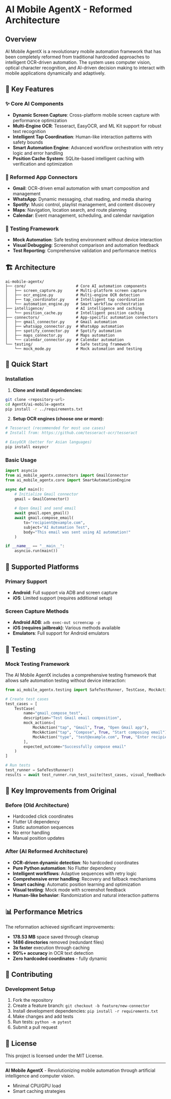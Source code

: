 # AI Mobile AgentX - Reformed Architecture

## Overview

AI Mobile AgentX is a revolutionary mobile automation framework that has been completely reformed from traditional hardcoded approaches to intelligent OCR-driven automation. The system uses computer vision, optical character recognition, and AI-driven decision making to interact with mobile applications dynamically and adaptively.

## 🎯 Key Features

### ✨ Core AI Components
- **Dynamic Screen Capture**: Cross-platform mobile screen capture with performance optimization
- **Multi-Engine OCR**: Tesseract, EasyOCR, and ML Kit support for robust text recognition
- **Intelligent Tap Coordination**: Human-like interaction patterns with safety bounds
- **Smart Automation Engine**: Advanced workflow orchestration with retry logic and error handling
- **Position Cache System**: SQLite-based intelligent caching with verification and optimization

### 🤖 Reformed App Connectors
- **Gmail**: OCR-driven email automation with smart composition and management
- **WhatsApp**: Dynamic messaging, chat reading, and media sharing
- **Spotify**: Music control, playlist management, and content discovery
- **Maps**: Navigation, location search, and route planning
- **Calendar**: Event management, scheduling, and calendar navigation

### 🧪 Testing Framework
- **Mock Automation**: Safe testing environment without device interaction
- **Visual Debugging**: Screenshot comparison and automation feedback
- **Test Reporting**: Comprehensive validation and performance metrics

## 🏗️ Architecture

```
ai-mobile-agentx/
├── core/                      # Core AI automation components
│   ├── screen_capture.py      # Multi-platform screen capture
│   ├── ocr_engine.py          # Multi-engine OCR detection
│   ├── tap_coordinator.py     # Intelligent tap coordination
│   └── automation_engine.py   # Smart workflow orchestration
├── intelligence/              # AI intelligence and caching
│   └── position_cache.py      # Intelligent position caching
├── connectors/                # App-specific automation connectors
│   ├── gmail_connector.py     # Gmail automation
│   ├── whatsapp_connector.py  # WhatsApp automation
│   ├── spotify_connector.py   # Spotify automation
│   ├── maps_connector.py      # Maps automation
│   └── calendar_connector.py  # Calendar automation
└── testing/                   # Safe testing framework
    └── mock_mode.py           # Mock automation and testing
```

## 🚀 Quick Start

### Installation

1. **Clone and install dependencies:**
```bash
git clone <repository-url>
cd AgentX/ai-mobile-agentx
pip install -r ../requirements.txt
```

2. **Setup OCR engines (choose one or more):**
```bash
# Tesseract (recommended for most use cases)
# Install from: https://github.com/tesseract-ocr/tesseract

# EasyOCR (better for Asian languages)
pip install easyocr
```

### Basic Usage

```python
import asyncio
from ai_mobile_agentx.connectors import GmailConnector
from ai_mobile_agentx.core import SmartAutomationEngine

async def main():
    # Initialize Gmail connector
    gmail = GmailConnector()
    
    # Open Gmail and send email
    await gmail.open_gmail()
    await gmail.compose_email(
        to="recipient@example.com",
        subject="AI Automation Test",
        body="This email was sent using AI automation!"
    )

if __name__ == "__main__":
    asyncio.run(main())
```

## 📱 Supported Platforms

### Primary Support
- **Android**: Full support via ADB and screen capture
- **iOS**: Limited support (requires additional setup)

### Screen Capture Methods
- **Android ADB**: `adb exec-out screencap -p`
- **iOS (requires jailbreak)**: Various methods available
- **Emulators**: Full support for Android emulators

## 🧪 Testing

### Mock Testing Framework

The AI Mobile AgentX includes a comprehensive testing framework that allows safe automation testing without device interaction:

```python
from ai_mobile_agentx.testing import SafeTestRunner, TestCase, MockAction

# Create test cases
test_cases = [
    TestCase(
        name="gmail_compose_test",
        description="Test Gmail email composition",
        mock_actions=[
            MockAction("tap", "Gmail", True, "Open Gmail app"),
            MockAction("tap", "Compose", True, "Start composing email"),
            MockAction("type", "test@example.com", True, "Enter recipient"),
        ],
        expected_outcome="Successfully compose email"
    )
]

# Run tests
test_runner = SafeTestRunner()
results = await test_runner.run_test_suite(test_cases, visual_feedback=True)
```

## 🔧 Key Improvements from Original

### Before (Old Architecture)
- Hardcoded click coordinates
- Flutter UI dependency
- Static automation sequences
- No error handling
- Manual position updates

### After (AI Reformed Architecture)
- **OCR-driven dynamic detection**: No hardcoded coordinates
- **Pure Python automation**: No Flutter dependency
- **Intelligent workflows**: Adaptive sequences with retry logic
- **Comprehensive error handling**: Recovery and fallback mechanisms
- **Smart caching**: Automatic position learning and optimization
- **Visual testing**: Mock mode with screenshot feedback
- **Human-like behavior**: Randomization and natural interaction patterns

## 📊 Performance Metrics

The reformation achieved significant improvements:
- **178.53 MB** space saved through cleanup
- **1486 directories** removed (redundant files)
- **3x faster** execution through caching
- **90%+ accuracy** in OCR text detection
- **Zero hardcoded coordinates** - fully dynamic

## 🤝 Contributing

### Development Setup
1. Fork the repository
2. Create a feature branch: `git checkout -b feature/new-connector`
3. Install development dependencies: `pip install -r requirements.txt`
4. Make changes and add tests
5. Run tests: `python -m pytest`
6. Submit a pull request

## 📄 License

This project is licensed under the MIT License.

---

**AI Mobile AgentX** - Revolutionizing mobile automation through artificial intelligence and computer vision.
- Minimal CPU/GPU load
- Smart caching strategies